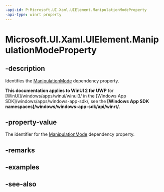 ```yaml
---
-api-id: P:Microsoft.UI.Xaml.UIElement.ManipulationModeProperty
-api-type: winrt property
---
```


<!-- Property syntax
public Windows.UI.Xaml.DependencyProperty ManipulationModeProperty { get; }
-->

# Microsoft.UI.Xaml.UIElement.ManipulationModeProperty

## -description
Identifies the [ManipulationMode](uielement_manipulationmode.md) dependency property.

**This documentation applies to WinUI 2 for UWP** for [WinUI]/windows/apps/winui/winui3/ in the [Windows App SDK]/windows/apps/windows-app-sdk/, see the **[Windows App SDK namespaces]/windows/windows-app-sdk/api/winrt/**.

## -property-value
The identifier for the [ManipulationMode](uielement_manipulationmode.md) dependency property.

## -remarks

## -examples

## -see-also
